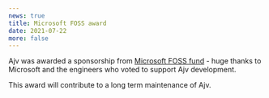 ```yaml
---
news: true
title: Microsoft FOSS award
date: 2021-07-22
more: false
---
```


Ajv was awarded a sponsorship from [Microsoft FOSS fund](https://github.com/microsoft/foss-fund/blob/main/README.md#2021) - huge thanks to Microsoft and the engineers who voted to support Ajv development. 

This award will contribute to a long term maintenance of Ajv.

<!-- more -->
